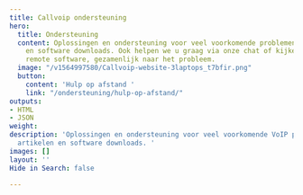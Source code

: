 ```yaml
---
title: Callvoip ondersteuning
hero:
  title: Ondersteuning
  content: Oplossingen en ondersteuning voor veel voorkomende problemen. Handige artikelen
    en software downloads. Ook helpen we u graag via onze chat of kijken we, via onze
    remote software, gezamenlijk naar het probleem.
  image: "/v1564997580/Callvoip-website-3laptops_t7bfir.png"
  button:
    content: 'Hulp op afstand '
    link: "/ondersteuning/hulp-op-afstand/"
outputs:
- HTML
- JSON
weight: 
description: 'Oplossingen en ondersteuning voor veel voorkomende VoIP problemen. Handige
  artikelen en software downloads. '
images: []
layout: ''
Hide in Search: false

---
```

